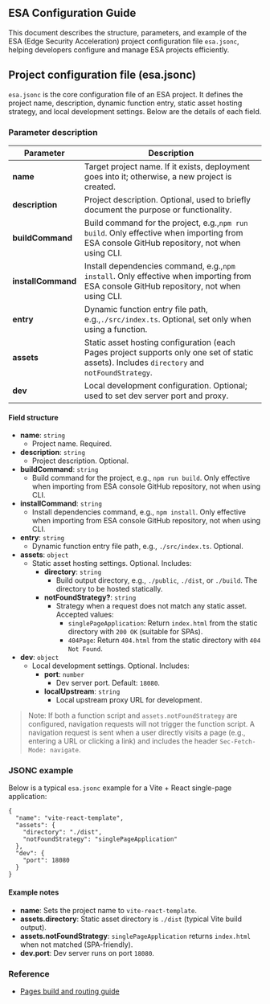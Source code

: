 ## ESA Configuration Guide

This document describes the structure, parameters, and example of the ESA (Edge Security Acceleration) project configuration file `esa.jsonc`, helping developers configure and manage ESA projects efficiently.

## Project configuration file (esa.jsonc)

`esa.jsonc` is the core configuration file of an ESA project. It defines the project name, description, dynamic function entry, static asset hosting strategy, and local development settings. Below are the details of each field.

### Parameter description

| **Parameter**      | **Description**                                                                                                                              |
| ------------------ | -------------------------------------------------------------------------------------------------------------------------------------------- |
| **name**           | Target project name. If it exists, deployment goes into it; otherwise, a new project is created.                                             |
| **description**    | Project description. Optional, used to briefly document the purpose or functionality.                                                        |
| **buildCommand**   | Build command for the project, e.g.,`npm run build`. Only effective when importing from ESA console GitHub repository, not when using CLI.   |
| **installCommand** | Install dependencies command, e.g.,`npm install`. Only effective when importing from ESA console GitHub repository, not when using CLI.      |
| **entry**          | Dynamic function entry file path, e.g.,`./src/index.ts`. Optional, set only when using a function.                                           |
| **assets**         | Static asset hosting configuration (each Pages project supports only one set of static assets). Includes `directory` and `notFoundStrategy`. |
| **dev**            | Local development configuration. Optional; used to set dev server port and proxy.                                                            |

#### Field structure

- **name**: `string`
  - Project name. Required.
- **description**: `string`
  - Project description. Optional.
- **buildCommand**: `string`
  - Build command for the project, e.g., `npm run build`. Only effective when importing from ESA console GitHub repository, not when using CLI.
- **installCommand**: `string`
  - Install dependencies command, e.g., `npm install`. Only effective when importing from ESA console GitHub repository, not when using CLI.
- **entry**: `string`
  - Dynamic function entry file path, e.g., `./src/index.ts`. Optional.
- **assets**: `object`
  - Static asset hosting settings. Optional. Includes:
    - **directory**: `string`
      - Build output directory, e.g., `./public`, `./dist`, or `./build`. The directory to be hosted statically.
    - **notFoundStrategy?**: `string`
      - Strategy when a request does not match any static asset. Accepted values:
        - `singlePageApplication`: Return `index.html` from the static directory with `200 OK` (suitable for SPAs).
        - `404Page`: Return `404.html` from the static directory with `404 Not Found`.
- **dev**: `object`
  - Local development settings. Optional. Includes:
    - **port**: `number`
      - Dev server port. Default: `18080`.
    - **localUpstream**: `string`
      - Local upstream proxy URL for development.

> Note: If both a function script and `assets.notFoundStrategy` are configured, navigation requests will not trigger the function script. A navigation request is sent when a user directly visits a page (e.g., entering a URL or clicking a link) and includes the header `Sec-Fetch-Mode: navigate`.

### JSONC example

Below is a typical `esa.jsonc` example for a Vite + React single-page application:

```jsonc
{
  "name": "vite-react-template",
  "assets": {
    "directory": "./dist",
    "notFoundStrategy": "singlePageApplication"
  },
  "dev": {
    "port": 18080
  }
}
```

#### Example notes

- **name**: Sets the project name to `vite-react-template`.
- **assets.directory**: Static asset directory is `./dist` (typical Vite build output).
- **assets.notFoundStrategy**: `singlePageApplication` returns `index.html` when not matched (SPA-friendly).
- **dev.port**: Dev server runs on port `18080`.

### Reference

- [Pages build and routing guide](https://help.aliyun.com/zh/edge-security-acceleration/esa/build-pages)
